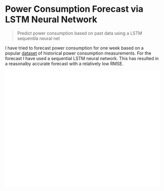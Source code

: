 # Power Consumption Forecast via LSTM Neural Network
> Predict power consumption based on past data using a LSTM sequentila neural net

I have tried to forecast power consumption for one week based on a popular [dataset](https://archive.ics.uci.edu/ml/datasets/individual+household+electric+power+consumption) of historical power consumption measurements. For the forecast I have used a sequential LSTM neural network.
This has resulted in a reasonalby accurate forecast with a relatively low RMSE. 

![RMSE per day of the week](/power_consumption_forecast/daily_error.png?raw=true)
